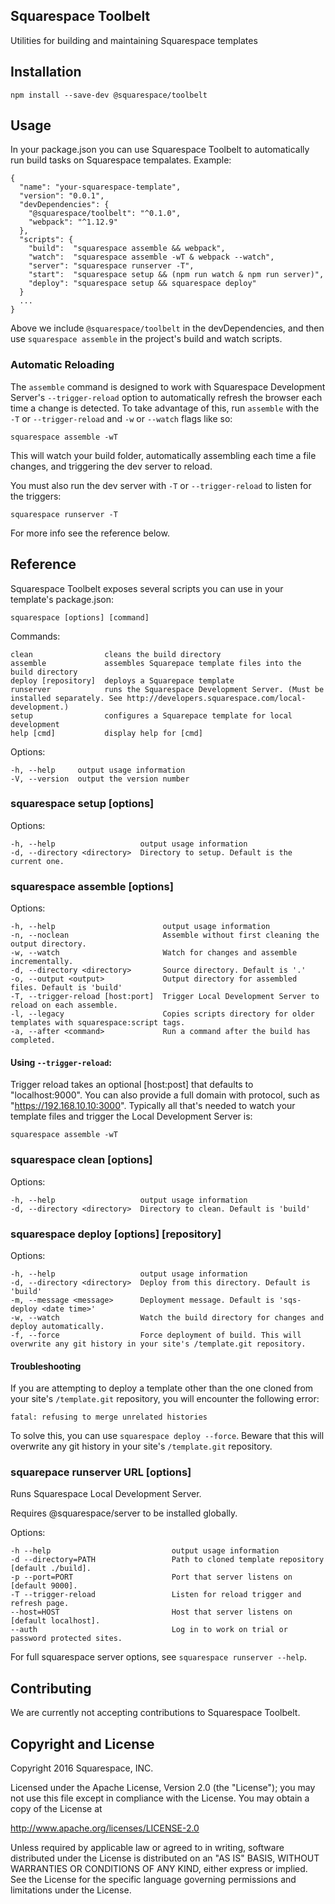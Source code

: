Squarespace Toolbelt
--------------------

Utilities for building and maintaining Squarespace templates

## Installation

    npm install --save-dev @squarespace/toolbelt

## Usage

In your package.json you can use Squarespace Toolbelt to automatically run build tasks on Squarespace tempalates. Example:

    {
      "name": "your-squarespace-template",
      "version": "0.0.1",
      "devDependencies": {
        "@squarespace/toolbelt": "^0.1.0",
        "webpack": "^1.12.9"
      },
      "scripts": {
        "build":  "squarespace assemble && webpack",
        "watch":  "squarespace assemble -wT & webpack --watch",
        "server": "squarespace runserver -T",
        "start":  "squarespace setup && (npm run watch & npm run server)",
        "deploy": "squarespace setup && squarespace deploy"
      }
      ...
    }

Above we include `@squarespace/toolbelt` in the devDependencies, and then use `squarespace assemble` in the project's build and watch scripts.

### Automatic Reloading

The `assemble` command is designed to work with Squarespace Development Server's `--trigger-reload` option to automatically refresh the browser each time a change is detected. To take advantage of this, run `assemble` with the `-T` or `--trigger-reload` and `-w` or `--watch` flags like so:

    squarespace assemble -wT

This will watch your build folder, automatically assembling each time a file changes, and triggering the dev server to reload.

You must also run the dev server with `-T` or `--trigger-reload` to listen for the triggers:

    squarespace runserver -T

For more info see the reference below.

## Reference

Squarespace Toolbelt exposes several scripts you can use in your template's package.json:

    squarespace [options] [command]

Commands:

    clean                cleans the build directory
    assemble             assembles Squarepace template files into the build directory
    deploy [repository]  deploys a Squarepace template
    runserver            runs the Squarespace Development Server. (Must be installed separately. See http://developers.squarespace.com/local-development.)
    setup                configures a Squarepace template for local development
    help [cmd]           display help for [cmd]

Options:

    -h, --help     output usage information
    -V, --version  output the version number

### squarespace setup [options]

Options:

    -h, --help                   output usage information
    -d, --directory <directory>  Directory to setup. Default is the current one.

### squarespace assemble [options]

Options:

    -h, --help                        output usage information
    -n, --noclean                     Assemble without first cleaning the output directory.
    -w, --watch                       Watch for changes and assemble incrementally.
    -d, --directory <directory>       Source directory. Default is '.'
    -o, --output <output>             Output directory for assembled files. Default is 'build'
    -T, --trigger-reload [host:port]  Trigger Local Development Server to reload on each assemble.
    -l, --legacy                      Copies scripts directory for older templates with squarespace:script tags.
    -a, --after <command>             Run a command after the build has completed.

#### Using `--trigger-reload`:

Trigger reload takes an optional [host:post] that defaults to "localhost:9000". You can also provide a full domain with protocol, such as "https://192.168.10.10:3000". Typically all that's needed to watch your template files and trigger the Local Development Server is:

    squarespace assemble -wT

### squarespace clean [options]

Options:

    -h, --help                   output usage information
    -d, --directory <directory>  Directory to clean. Default is 'build'

### squarespace deploy [options] [repository]

Options:

    -h, --help                   output usage information
    -d, --directory <directory>  Deploy from this directory. Default is 'build'
    -m, --message <message>      Deployment message. Default is 'sqs-deploy <date time>'
    -w, --watch                  Watch the build directory for changes and deploy automatically.
    -f, --force                  Force deployment of build. This will overwrite any git history in your site's /template.git repository.

#### Troubleshooting

If you are attempting to deploy a template other than the one cloned from your site's `/template.git` repository, you will encounter the following error:

```
fatal: refusing to merge unrelated histories
```

To solve this, you can use `squarespace deploy --force`. Beware that this will overwrite any git history in your site's `/template.git` repository.


### squarepace runserver URL [options]

Runs Squarespace Local Development Server.

Requires @squarespace/server to be installed globally.

Options:

    -h --help                           output usage information
    -d --directory=PATH                 Path to cloned template repository [default ./build].
    -p --port=PORT                      Port that server listens on [default 9000].
    -T --trigger-reload                 Listen for reload trigger and refresh page.
    --host=HOST                         Host that server listens on [default localhost].
    --auth                              Log in to work on trial or password protected sites.

For full squarespace server options, see `squarespace runserver --help`.

## Contributing
We are currently not accepting contributions to Squarespace Toolbelt.

## Copyright and License

Copyright 2016 Squarespace, INC.

Licensed under the Apache License, Version 2.0 (the "License");
you may not use this file except in compliance with the License.
You may obtain a copy of the License at

   http://www.apache.org/licenses/LICENSE-2.0

Unless required by applicable law or agreed to in writing, software
distributed under the License is distributed on an "AS IS" BASIS,
WITHOUT WARRANTIES OR CONDITIONS OF ANY KIND, either express or implied.
See the License for the specific language governing permissions and
limitations under the License.

